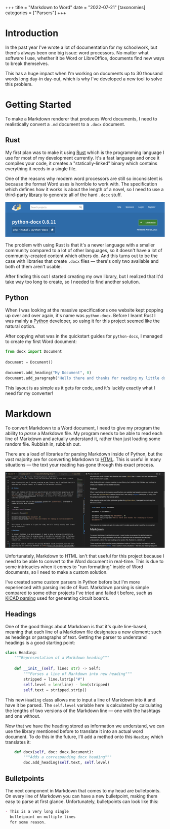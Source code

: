 +++
title = "Markdown to Word"
date = "2022-07-21"
[taxonomies]
categories = ["Parsers"]
+++

# Introduction

In the past year I've wrote a lot of documentation for my schoolwork, but there's always been one big issue: word processors. No matter what software I use, whether it be Word or LibreOffice, documents find new ways to break themselves.

This has a huge impact when I'm working on documents up to 30 thousand words long day-in day-out, which is why I've developed a new tool to solve this problem.

<!-- TODO: redo this:
# Solution

As a developer I use [Markdown](https://www.markdownguide.org/basic-syntax/) a lot, and there's lots of reasons to do so. It's a simple format yet you can format text in just about every way possible; allowing you to read and write files using notepad.

```markdown
# My Document

Hello there and *thanks* for reading my **little** document!

1. There's not much on this list.
2. But I hope you __enjoy__ it anyway.
```

The only real downside to Markdown is that theres no canonical way to display it to a reader. The document above, for example, can be rendered in an infinite amount of ways — so what if I rendered it as a Word document? -->

# Getting Started

To make a Markdown renderer that produces Word documents, I need to realistically convert a `.md` document to a `.docx` document.

## Rust

My first plan was to make it using [Rust](https://www.rust-lang.org) which is the programming language I use for most of my development currently. It's a fast language and once it compiles your code, it creates a "statically-linked" binary which contains everything it needs in a single file.

One of the reasons why modern word processors are still so inconsistent is because the format Word uses is horrible to work with. The specification which defines how it works is about the length of a novel, so I need to use a third-party [library](https://en.wikipedia.org/wiki/Library_(computing)) to generate all of the hard `.docx` stuff.

![Library's homepage](/img/mdtodocx/pydocx.png)

The problem with using Rust is that it's a newer language with a smaller community compared to a lot of other languages, so it doesn't have a lot of community-created content which others do. And this turns out to be the case with libraries that create `.docx` files — there's only two available and both of them aren't usable.

After finding this out I started creating my own library, but I realized that it'd take way too long to create, so I needed to find another solution.

## Python

When I was looking at the massive specifications one website kept popping up over and over again, it's name was `python-docx`. Before I learnt Rust I was mainly a [Python](https://www.python.org) developer, so using it for this project seemed like the natural option.

After copying what was in the quickstart guides for `python-docx`, I managed to create my first Word document:

```python
from docx import Document

document = Document()

document.add_heading("My Document", 0)
document.add_paragraph("Hello there and thanks for reading my little document!")
```

This layout is as simple as it gets for code, and it's luckily exactly what I need for my converter!

# Markdown

To convert Markdown to a Word document, I need to give my program the ability to *parse* a Markdown file. My program needs to be able to read each line of Markdown and actually understand it, rather than just loading some random file. Rubbish in, rubbish out.

There are a load of libraries for parsing Markdown inside of Python, but the vast majority are for converting Markdown to [HTML](https://en.wikipedia.org/wiki/HTML). This is useful in many situations — the text your reading has gone through this exact process.

![Example of this process](/img/mdtodocx/mdtohtml.png)

Unfortunately, Markdown to HTML isn't that useful for this project because I need to be able to convert to the Word document in real-time. This is due to some intricacies when it comes to "run formatting" inside of Word documents, so I need to make a custom solution.

I've created some custom parsers in Python before but I'm more experienced with parsing inside of Rust. Markdown parsing is simple compared to some other projects I've tried and failed t before, such as [KiCAD parsing](https://github.com/Owez/kicad-schema-parser) used for generating circuit boards.

## Headings

One of the good things about Markdown is that it's quite line-based, meaning that each line of a Markdown file designates a new element; such as headings or paragraphs of text. Getting the parser to understand headings is a good starting point:

```python
class Heading:
    """Representation of a Markdown heading"""

    def __init__(self, line: str) -> Self:
        """Parses a line of Markdown into new heading"""
        stripped = line.lstrip("#")
        self.level = len(line) - len(stripped)
        self.text = stripped.strip()
```

This new `Heading` class allows me to input a line of Markdown into it and have it be parsed. The `self.level` variable here is calculated by calculating the lengths of two versions of the Markdown line — one with the hashtags and one without.

Now that we have the heading stored as information we understand, we can use the library mentioned before to translate it into an actual word document. To do this in the future, I'll add a method onto this `Heading` which translates it:

```python
    def docx(self, doc: docx.Document):
        """Adds a corresponding docx heading"""
        doc.add_heading(self.text, self.level)
```

## Bulletpoints

The next component in Markdown that comes to my head are bulletpoints. On every line of Markdown you can have a new bulletpoint, making them easy to parse at first glance. Unfortunately, bulletpoints can look like this:

```md
- This is a very long single
  bulletpoint on multiple lines
  for some reason.
```
